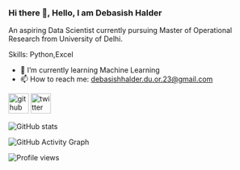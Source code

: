 ### Hi there 👋, Hello, I am Debasish Halder
An aspiring Data Scientist currently pursuing Master of Operational Research from University of Delhi.

Skills: Python,Excel

- 🌱 I’m currently learning Machine Learning 
- 📫 How to reach me: debasishhalder.du.or.23@gmail.com 


[<img src='https://cdn.jsdelivr.net/npm/simple-icons@3.0.1/icons/github.svg' alt='github' height='40'>](https://github.com/debasish7001)  [<img src='https://cdn.jsdelivr.net/npm/simple-icons@3.0.1/icons/twitter.svg' alt='twitter' height='40'>](https://twitter.com/@debasish9732963)  

![GitHub stats](https://github-readme-stats.vercel.app/api?username=debasish7001&show_icons=true)  

![GitHub Activity Graph](https://activity-graph.herokuapp.com/graph?username=debasish7001)  

![Profile views](https://gpvc.arturio.dev/debasish7001)  
